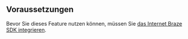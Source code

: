 ## Voraussetzungen

Bevor Sie dieses Feature nutzen können, müssen Sie [das Internet Braze SDK integrieren]({{site.baseurl}}/developer_guide/sdk_integration/?sdktab=web).